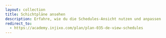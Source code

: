 ```yaml
---
layout: collection
title: Schichtpläne ansehen
description: Erfahre, wie du die Schedules-Ansicht nutzen und anpassen kannst.
redirect_to:
  - https://academy.injixo.com/plan/plan-035-de-view-schedules
---
```

